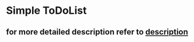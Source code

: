 # Simple ToDoList

## for more detailed description refer to [description](https://github.com/Programming-curios/todo-app/tree/master/assets/description.md)
